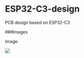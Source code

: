 # ESP32-C3-design
PCB design based on ESP32-C3 


###Images

Image:

![]([https://pandao.github.io/editor.md/examples/images/4.jpg](https://github.com/MasterofElectronic/ESP32-C3-design/blob/main/Screenshot_1.png)https://github.com/MasterofElectronic/ESP32-C3-design/blob/main/Screenshot_1.png)
